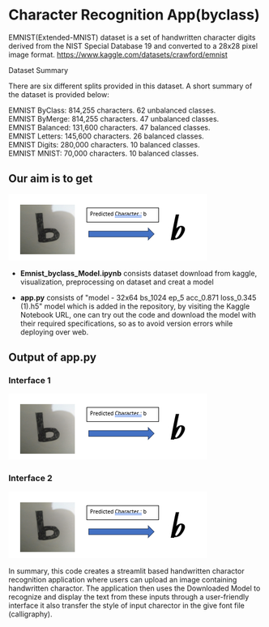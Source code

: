 # Character Recognition App(byclass)

EMNIST(Extended-MNIST) dataset is a set of handwritten character digits derived from the NIST Special Database 19  and converted to a 28x28 pixel image format.
https://www.kaggle.com/datasets/crawford/emnist

Dataset Summary

There are six different splits provided in this dataset. A short summary of the dataset is provided below:

EMNIST ByClass: 814,255 characters. 62 unbalanced classes.<br>
EMNIST ByMerge: 814,255 characters. 47 unbalanced classes.<br>
EMNIST Balanced: 131,600 characters. 47 balanced classes.<br>
EMNIST Letters: 145,600 characters. 26 balanced classes.<br>
EMNIST Digits: 280,000 characters. 10 balanced classes.<br>
EMNIST MNIST: 70,000 characters. 10 balanced classes.<br>

## Our aim is to get 
![output(2)](https://github.com/Pooja12312/Character-Recognition-App-byclass-/blob/main/Interface/output%20(2).png)
- **Emnist_byclass_Model.ipynb** consists dataset download from kaggle, visualization, preprocessing on dataset and creat a model  

- **app.py** consists of "model - 32x64 bs_1024 ep_5 acc_0.871 loss_0.345  (1).h5" model which is added in the repository, by visiting the Kaggle Notebook URL, one can try out the code and download the model with their required specifications, so as to avoid version errors while deploying over web.
## Output of app.py

### Interface 1
![output(2)](https://github.com/Pooja12312/Character-Recognition-App-byclass-/blob/main/Interface/output%20(2).png)

### Interface 2

![output(2)](https://github.com/Pooja12312/Character-Recognition-App-byclass-/blob/main/Interface/output%20(2).png)

In summary, this code creates a streamlit based handwritten charactor recognition application where users can upload an image containing handwritten charactor. The application then uses the Downloaded Model to recognize and display the text from these inputs through a user-friendly interface it also transfer the style of input charector in the give font file (calligraphy). 
